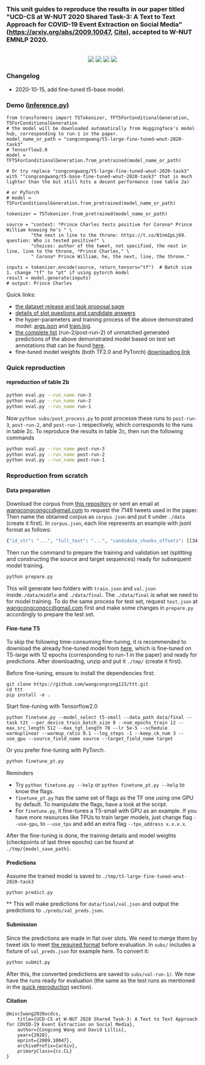 ### This unit guides to reproduce the results in our paper titled "UCD-CS at W-NUT 2020 Shared Task-3: A Text to Text Approach for COVID-19 Event Extraction on Social Media" (https://arxiv.org/abs/2009.10047, [Cite](#cite)), accepted to W-NUT EMNLP 2020.

<p align="center">
    <br>
    <img src="arch.png"/>
    <img src="results.png"/>
    <img src="event_level_perf.png"/>
        <a href="extra/unmatched.txt"><img src="mismatches.png"/></a>
    <br>
<p>

### Changelog
- 2020-10-15, add fine-tuned t5-base model.

### Demo ([inference.py](inference.py))

```python3
from transformers import T5Tokenizer, TFT5ForConditionalGeneration, T5ForConditionalGeneration
# the model will be downloaded automatically from Huggingface's model hub, corresponding to run-1 in the paper.
model_name_or_path = "congcongwang/t5-large-fine-tuned-wnut-2020-task3"
# Tensorflow2.0
model = TFT5ForConditionalGeneration.from_pretrained(model_name_or_path)

# Or try replace "congcongwang/t5-large-fine-tuned-wnut-2020-task3" with ""congcongwang/t5-base-fine-tuned-wnut-2020-task3" that is much lighter than the but still hits a decent performance (see table 2a)

# or PyTorch
# model = T5ForConditionalGeneration.from_pretrained(model_name_or_path)

tokenizer = T5Tokenizer.from_pretrained(model_name_or_path)

source = "context: *Prince Charles tests positive for Corona* Prince William knowing he's " \
         "the next in line to the throne: https://t.co/B1nmIpLj69. question: Who is tested positive?" \
         "choices: author of the tweet, not specified, the next in line, line to the throne, *Prince Charles," \
         " Corona* Prince William, he, the next, line, the throne."

inputs = tokenizer.encode(source, return_tensors="tf")  # Batch size 1. change "tf" to "pt" if using pytorch model
result = model.generate(inputs)
# output: Prince Charles
```

Quick links: 
- [the dataset release and task proposal page](https://github.com/viczong/extract_COVID19_events_from_Twitter/tree/master/shared_task)
- [details of slot questions and candidate answers](https://docs.google.com/document/d/1OWFTXOZpoXNrDULq6PFXvIGarSZwpU-uLQRuV4wrJwI/edit)
- the hyper-parameters and training process of the above demonstrated model: [args.json](extra/args.json) and [train.log](extra/train.log).
- [the complete list](extra/unmatched.txt) (run-2/post-run-2) of unmatched generated predictions of the above demonstrated model based on test set annotations that can be found [here](preds/golden).
- fine-tuned model weights (both TF2.0 and PyTorch) [downloading link](https://drive.google.com/file/d/1tuI54jDK7OfiVemninyZbUo3sybYHosg/view?usp=sharing)

<a id="quick"></a>
### Quick reproduction

#### reproduction of table 2b
```bash
python eval.py --run_name run-3 
python eval.py --run_name run-2 
python eval.py --run_name run-1
```

Now `python subs/post_process.py` to post processe these runs to `post-run-3`, `post-run-2`, and `post-run-1` respectively, which corresponds to the runs in table 2c. To reproduce the results in table 2c, then run the following commands

```bash
python eval.py --run_name post-run-3 
python eval.py --run_name post-run-2 
python eval.py --run_name post-run-1
```

### Reproduction from scratch

#### Data preparation

Download the corpus from [this repository](https://github.com/viczong/extract_COVID19_events_from_Twitter/tree/master/shared_task) or sent an email at  [wangcongcongcc@gmail.com](wangcongcongcc@gmail.com) to request the 7149 tweets used in the paper. Then name the obtained corpus as `corpus.json` and put it under `./data` (create it first). In `corpus.json`, each line represents an example with jsonl format as follows:

```bash
{"id_str": "...", "full_text": "...", "candidate_chunks_offsets": [[34, 40], [51, 56], [58, 62], [67, 70], [127, 137], [12, 28]], "annotation": {"part1.Response": ["..."], "part2-relation.Response": ["..."], "part2-symptoms.Response": ["..."], "part2-name.Response": ["..."], "part2-when.Response": ["..."], "part2-where.Response": ["..."]}, "event_type": "can_not_test"}
```
Then run the command to prepare the training and validation set (splitting and constructing the source and target sequences) ready for subsequent model training.

```bash
python prepare.py
```

This will generate two folders with `train.json` and `val.json` inside`./data/middle` and `./data/final`. The  `./data/final` is what we need to for model training. To do the same process for test set, request `test.json` at [wangcongcongcc@gmail.com](wangcongcongcc@gmail.com) first and make some changes in `prepare.py` accordingly to prepare the test set.

#### Fine-tune T5
To skip the following time-consuming fine-tuning, it is recommended to download the already fine-tuned model from [here](https://drive.google.com/file/d/1tuI54jDK7OfiVemninyZbUo3sybYHosg/view?usp=sharing), which is fine-tuned on T5-large with 12 epochs (corresponding to run-1 in the paper) and ready for predictions. After downloading, unzip and put it `./tmp/` (create it first).

Before fine-tuning, ensure to install the dependencies first:

````
git clone https://github.com/wangcongcong123/ttt.git
cd ttt
pip install -e .
````

Start fine-tuning with Tensorflow2.0

```
python finetune.py --model_select t5-small --data_path data/final --task t2t --per_device_train_batch_size 8 --num_epochs_train 12 --max_src_length 512 --max_tgt_length 78 --lr 5e-5 --schedule warmuplinear --warmup_ratio 0.1 --log_steps -1 --keep_ck_num 3 --use_gpu --source_field_name source --target_field_name target
```

Or you prefer fine-tuning with PyTorch.

```python
python finetune_pt.py
```

Reminders
* Try `python finetune.py --help` or `python finetune_pt.py --help` to know the flags.
* `finetune_pt.py` has the same set of flags as the TF one using one GPU by default. To manipulate the flags, have a look at the script.
* For `finetune.py`, it fine-tunes a T5-small with GPU as an example. If you have more resources like TPUs to train larger models, just change flag `--use-gpu`, to `--use_tpu` and add an extra flag `--tpu_address x.x.x.x`. 

After the fine-tuning is done, the training details and model weights (checkpoints of last three epochs) can be found at `./tmp/{model_save_path}`.

#### Predictions

Assume the trained model is saved to `./tmp/t5-large-fine-tuned-wnut-2020-task3`

```
python predict.py
```

** This will make predictions for `data/final/val.json` and output the predictions to `./preds/val_preds.json`.

#### Submission

Since the predictions are made in flat over slots. We need to merge them by tweet ids to meet [the required format](https://github.com/viczong/extract_COVID19_events_from_Twitter/tree/master/shared_task) before evaluation. In `subs/` includes a fixture of `val_preds.json` for example here. To convert it:

```python
python submit.py
```

After this, the converted predictions are saved to `subs/val-run-1/`. We now have the runs ready for evaluation (the same as the test runs as mentioned in the [quick reproduction](#quick) section). 

<a id="cite"></a>
#### Citation
```
@misc{wang2020ucdcs,
    title={UCD-CS at W-NUT 2020 Shared Task-3: A Text to Text Approach for COVID-19 Event Extraction on Social Media},
    author={Congcong Wang and David Lillis},
    year={2020},
    eprint={2009.10047},
    archivePrefix={arXiv},
    primaryClass={cs.CL}
}
```